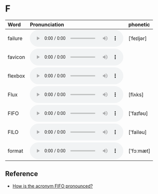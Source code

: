 
# F

| Word  | Pronunciation | phonetic |
| :-- | :-- | :-- |
| failure | <audio src="/public/audio/failure.mp3" controls="controls" controlslist="nodownload"></audio> | [ˈfeɪljər] |
| favicon | <audio src="/public/audio/favicon.mp3" controls="controls" controlslist="nodownload"></audio> |  |
| flexbox | <audio src="/public/audio/flexbox.mp3" controls="controls" controlslist="nodownload"></audio> |  |
| Flux | <audio src="/public/audio/Flux.mp3" controls="controls" controlslist="nodownload"></audio> | [flʌks] |
| FIFO | <audio src="/public/audio/FIFO.mp3" controls="controls" controlslist="nodownload"></audio> | ['faɪfəʊ] |
| FILO | <audio src="/public/audio/FILO.mp3" controls="controls" controlslist="nodownload"></audio> | ['failəu] |
| format | <audio src="/public/audio/format.mp3" controls="controls" controlslist="nodownload"></audio> | ['fɔːmæt] |

## Reference

- [How is the acronym FIFO pronounced?](https://www.quora.com/How-is-the-acronym-FIFO-pronounced)
